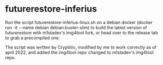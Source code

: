 # futurerestore-inferius
Run the script futurerestore-inferius-linux.sh on a debian docker (docker run -it --name debian debian:buster-slim) to build the latest version of futurerestore with m1stadev's img4tool fork, or head over to the release tab to grab a precompiled one. 

The script was written by Cryptiiiic, modified by me to work correctly as of april 2022, and added the img4tool repo changed to m1stadev's img4tool repo.